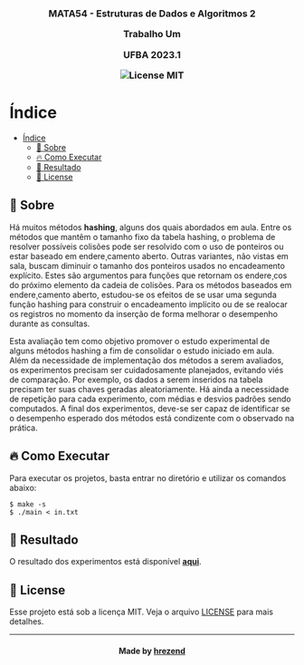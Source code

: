 <h3 align="center">
    <b>MATA54 - Estruturas de Dados e Algoritmos 2</b>
    <p>Trabalho Um</p>  
    <p>UFBA 2023.1</p>  
    <img alt="License MIT" src="https://img.shields.io/badge/license-MIT-green">
</h3>

# Índice

- [Índice](#índice)
  - [🧠 Sobre](#-sobre)
  - [🔥 Como Executar](#-como-executar)
  - [🎯 Resultado](#-resultado)
  - [📝 License](#-license)

<a id="sobre"></a>

## 🧠 Sobre

<p>
    Há muitos métodos <strong>hashing</strong>, alguns dos quais abordados em aula. Entre os métodos que mantêm o
    tamanho fixo da tabela hashing, o problema de resolver possíveis colisões pode ser resolvido com o
    uso de ponteiros ou estar baseado em endere¸camento aberto. Outras variantes, não vistas em sala,
    buscam diminuir o tamanho dos ponteiros usados no encadeamento explícito. Estes são argumentos
    para funções que retornam os endere¸cos do próximo elemento da cadeia de colisões. Para os métodos
    baseados em endere¸camento aberto, estudou-se os efeitos de se usar uma segunda função hashing para
    construir o encadeamento implícito ou de se realocar os registros no momento da inserção de forma
    melhorar o desempenho durante as consultas.
</p>
<p>
    Esta avaliação tem como objetivo promover o estudo experimental de alguns métodos hashing a fim
    de consolidar o estudo iniciado em aula. Além da necessidade de implementação dos métodos a serem
    avaliados, os experimentos precisam ser cuidadosamente planejados, evitando viés de comparação.
    Por exemplo, os dados a serem inseridos na tabela precisam ter suas chaves geradas aleatoriamente.
    Há ainda a necessidade de repetição para cada experimento, com médias e desvios padrões sendo
    computados. A final dos experimentos, deve-se ser capaz de identificar se o desempenho esperado dos
    métodos está condizente com o observado na prática.
</p>

<a id="execucao"></a>

## 🔥 Como Executar

Para executar os projetos, basta entrar no diretório e utilizar os comandos abaixo:

```ssh
$ make -s
$ ./main < in.txt
```

<a id="resultado"></a>

## 🎯 Resultado

O resultado dos experimentos está disponível **[aqui](assets/resultados.pdf)**.

<a id="license"></a>

## 📝 License

Esse projeto está sob a licença MIT. Veja o arquivo [LICENSE](../LICENSE.md) para mais detalhes.

---

<h4 align="center">
    Made by <a href="https://www.linkedin.com/in/hrezend/" target="_blank">hrezend</a>
</h4>

